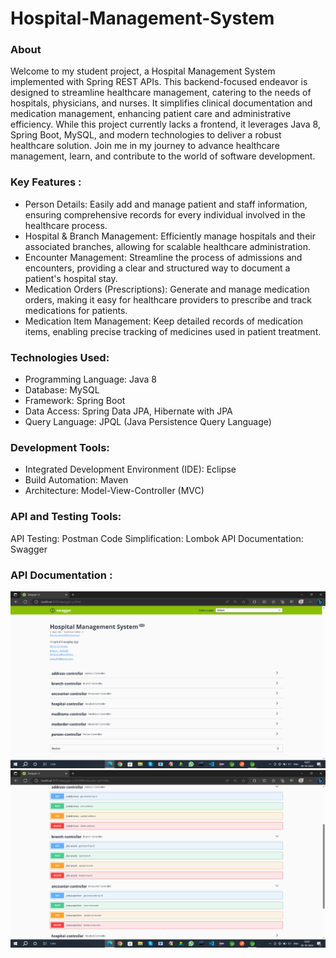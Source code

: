# Hospital-Management-System
### About
Welcome to my student project, a Hospital Management System implemented with Spring REST APIs. This backend-focused endeavor is designed to streamline healthcare management, catering to the needs of hospitals, physicians, and nurses. It simplifies clinical documentation and medication management, enhancing patient care and administrative efficiency. While this project currently lacks a frontend, it leverages Java 8, Spring Boot, MySQL, and modern technologies to deliver a robust healthcare solution. Join me in my journey to advance healthcare management, learn, and contribute to the world of software development.
### Key Features : 
- Person Details: Easily add and manage patient and staff information, ensuring comprehensive records for every individual involved in the healthcare process.
- Hospital & Branch Management: Efficiently manage hospitals and their associated branches, allowing for scalable healthcare administration.
- Encounter Management: Streamline the process of admissions and encounters, providing a clear and structured way to document a patient's hospital stay.
- Medication Orders (Prescriptions): Generate and manage medication orders, making it easy for healthcare providers to prescribe and track medications for patients.
- Medication Item Management: Keep detailed records of medication items, enabling precise tracking of medicines used in patient treatment.
### Technologies Used:
- Programming Language: Java 8
- Database: MySQL
- Framework: Spring Boot
- Data Access: Spring Data JPA, Hibernate with JPA
- Query Language: JPQL (Java Persistence Query Language)
### Development Tools:
-  Integrated Development Environment (IDE): Eclipse
- Build Automation: Maven
- Architecture: Model-View-Controller (MVC)
### API and Testing Tools:
API Testing: Postman
Code Simplification: Lombok
API Documentation: Swagger
### API Documentation : 
<img src="screenshot/Screenshot (169).png"/>
<img src="screenshot/Screenshot (170).png"/>
